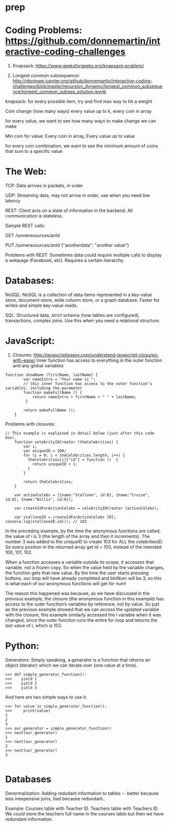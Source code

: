 # prep


# Coding Problems: https://github.com/donnemartin/interactive-coding-challenges  

1. Knapsack: https://www.geeksforgeeks.org/knapsack-problem/  

2. Longest common subsequence: http://nbviewer.jupyter.org/github/donnemartin/interactive-coding-challenges/blob/master/recursion_dynamic/longest_common_subsequence/longest_common_subseq_solution.ipynb

knapsack:
for every possible item, try and find max way to hit a weight


Coin change (how many ways)
every value up to k,
every coin in array

for every value, we want to see how many ways to make change we can make

Min coin for value:
Every coin in array,
Every value up to value

for every coin combination, we want to see the minimum amount of coins that sum to a specific value

# The Web:  

TCP: Data arrives in packets, in order  

UDP: Streaming data, may not arrive in order, use when you need low latency  

REST: Client acts on a state of information in the backend. All communication is stateless.  

Sample REST calls:  

GET /someresources/anId  

PUT /someresources/anId {"anotherdata": "another value"}  

Problems with REST: Sometimes data could require multiple calls to display a webpage (Facebook, etc). Requires a certain hierarchy.  



# Databases:
NoSQL: NoSQL is a collection of data items represented in a key-value store, document-store, wide column store, or a graph database. Faster for writes and simple key-value reads.

SQL: Structured data, strict schema (how tables are configured), transactions, complex joins. Use this when you need a relational structure.




# JavaScript:

1. Closures: http://javascriptissexy.com/understand-javascript-closures-with-ease/
Inner function has access to everything in the outer function and any global variables

```	
function showName (firstName, lastName) { 
		var nameIntro = "Your name is ";
	 	// this inner function has access to the outer function's variables, including the parameter​
		function makeFullName () { 
			return nameIntro + firstName + " " + lastName;
		 }

		return makeFullName (); 
	}
 ```



Problems with closures:
```
// This example is explained in detail below (just after this code box).​
	​function celebrityIDCreator (theCelebrities) {
	    var i;
	    var uniqueID = 100;
	    for (i = 0; i < theCelebrities.length; i++) {
	      theCelebrities[i]["id"] = function ()  {
	        return uniqueID + i;
	      }
	    }
	    
	    return theCelebrities;
	}
	
	var actionCelebs = [{name:"Stallone", id:0}, {name:"Cruise", id:0}, {name:"Willis", id:0}];
	
	var createIdForActionCelebs = celebrityIDCreator (actionCelebs);
	
	var stalloneID = createIdForActionCelebs [0]; console.log(stalloneID.id()); // 103
```



In the preceding example, by the time the anonymous functions are called, the value of i is 3 (the length of the array and then it increments). The number 3 was added to the uniqueID to create 103 for ALL the celebritiesID. So every position in the returned array get id = 103, instead of the intended 100, 101, 102.


When a function accesses a variable outside its scope, it accesses that variable, not a frozen copy. So when the value held by the variable changes, the function gets that new value. By the time the user starts pressing buttons, our loop will have already completed and btnNum will be 3, so this is what each of our anonymous functions will get for num!


The reason this happened was because, as we have discussed in the previous example, the closure (the anonymous function in this example) has access to the outer function’s variables by reference, not by value. So just as the previous example showed that we can access the updated variable with the closure, this example similarly accessed the i variable when it was changed, since the outer function runs the entire for loop and returns the last value of i, which is 103.



# Python:

Generators: Simply speaking, a generator is a function that returns an object (iterator) which we can iterate over (one value at a time).
```
>>> def simple_generator_function():
>>>    yield 1
>>>    yield 2
>>>    yield 3

```


And here are two simple ways to use it:


```
>>> for value in simple_generator_function():
>>>     print(value)
1
2
3
>>> our_generator = simple_generator_function()
>>> next(our_generator)
1
>>> next(our_generator)
2
>>> next(our_generator)
3


```


# Databases

Denormalization: Adding redudant information to tables -- better because less inexpensive joins, bad because redundant..

Example: Courses table with Teacher ID. Teachers table with Teachers ID. We could store the teachers full name in the courses table but then we have redundant information.
